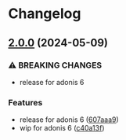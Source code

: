 # Changelog

## [2.0.0](https://github.com/StouderIO/adonis-geolite2/compare/v1.0.2...v2.0.0) (2024-05-09)


### ⚠ BREAKING CHANGES

* release for adonis 6

### Features

* release for adonis 6 ([607aaa9](https://github.com/StouderIO/adonis-geolite2/commit/607aaa91bc4fcfa57b14da9226f8569eac249028))
* wip for adonis 6 ([c40a13f](https://github.com/StouderIO/adonis-geolite2/commit/c40a13fb7e1e5209d7b92cd968984f4ecddf1a25))
